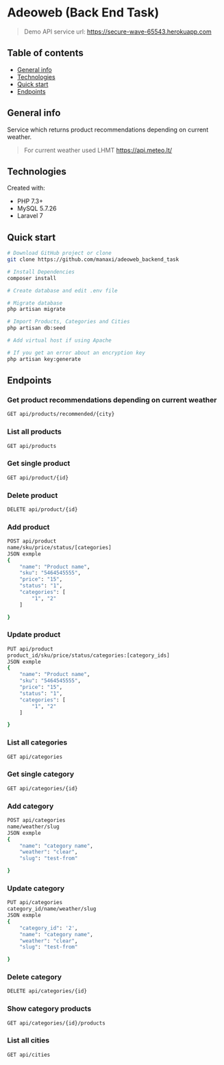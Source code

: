 # Adeoweb (Back End Task)

> Demo API service url: https://secure-wave-65543.herokuapp.com

## Table of contents

-   [General info](#general-info)
-   [Technologies](#technologies)
-   [Quick start](#quick-start)
-   [Endpoints](#endpoints)

## General info

Service which returns product recommendations depending on current weather.

> For current weather used LHMT https://api.meteo.lt/

## Technologies

Created with:

-   PHP 7.3+
-   MySQL 5.7.26
-   Laravel 7

## Quick start

```bash
# Download GitHub project or clone
git clone https://github.com/manaxi/adeoweb_backend_task

# Install Dependencies
composer install

# Create database and edit .env file

# Migrate database
php artisan migrate

# Import Products, Categories and Cities
php artisan db:seed

# Add virtual host if using Apache

# If you get an error about an encryption key
php artisan key:generate

```

## Endpoints

### Get product recommendations depending on current weather

```bash
GET api/products/recommended/{city}
```

### List all products

```bash
GET api/products
```

### Get single product

```bash
GET api/product/{id}
```

### Delete product

```bash
DELETE api/product/{id}
```

### Add product

```bash
POST api/product
name/sku/price/status/[categories]
JSON exmple
{
    "name": "Product name",
    "sku": "5464545555",
    "price": "15",
    "status": "1",
    "categories": [
        "1", "2"
    ]

}
```

### Update product

```bash
PUT api/product
product_id/sku/price/status/categories:[category_ids]
JSON exmple
{
    "name": "Product name",
    "sku": "5464545555",
    "price": "15",
    "status": "1",
    "categories": [
        "1", "2"
    ]

}
```

### List all categories

```bash
GET api/categories
```

### Get single category

```bash
GET api/categories/{id}
```

### Add category

```bash
POST api/categories
name/weather/slug
JSON exmple
{
    "name": "category name",
    "weather": "clear",
    "slug": "test-from"

}
```

### Update category

```bash
PUT api/categories
category_id/name/weather/slug
JSON exmple
{
    "category_id": '2',
    "name": "category name",
    "weather": "clear",
    "slug": "test-from"

}
```

### Delete category

```bash
DELETE api/categories/{id}
```

### Show category products

```bash
GET api/categories/{id}/products
```

### List all cities

```bash
GET api/cities
```
